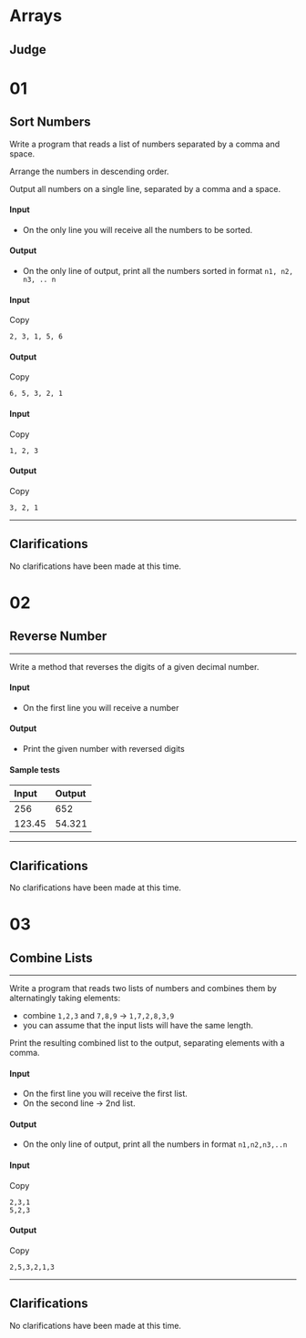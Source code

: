 # Arrays

## Judge



# 01

## Sort Numbers

Write a program that reads a list of numbers separated by a comma and space.

Arrange the numbers in descending order.

Output all numbers on a single line, separated by a comma and a space.

#### Input

- On the only line you will receive all the numbers to be sorted.

#### Output

- On the only line of output, print all the numbers sorted in format `n1, n2, n3, .. n`

#### Input

Copy

```
2, 3, 1, 5, 6
```

#### Output

Copy

```
6, 5, 3, 2, 1
```

#### Input

Copy

```
1, 2, 3
```

#### Output

Copy

```
3, 2, 1
```

------

## Clarifications

No clarifications have been made at this time.

# 02

##  Reverse Number

------



Write a method that reverses the digits of a given decimal number.

#### Input

- On the first line you will receive a number

#### Output

- Print the given number with reversed digits

#### Sample tests

| Input  | Output |
| :----- | :----- |
| 256    | 652    |
| 123.45 | 54.321 |

------

## Clarifications

No clarifications have been made at this time.



# 03

## Combine Lists

------



Write a program that reads two lists of numbers and combines them by alternatingly taking elements:

- combine `1,2,3` and `7,8,9` -> `1,7,2,8,3,9`
- you can assume that the input lists will have the same length.

Print the resulting combined list to the output, separating elements with a comma.

#### Input

- On the first line you will receive the first list.
- On the second line -> 2nd list.

#### Output

- On the only line of output, print all the numbers in format `n1,n2,n3,..n`

#### Input

Copy

```
2,3,1
5,2,3
```

#### Output

Copy

```
2,5,3,2,1,3
```

------

## Clarifications

No clarifications have been made at this time.

